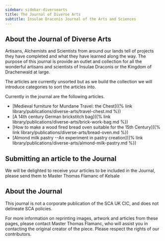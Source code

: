 ```yaml
---
sidebar: sidebar-diversearts
title: The Journal of Diverse Arts
subtitle: Insulae Draconis Journal of the Arts and Sciences 
---
```



## About the Journal of Diverse Arts

Artisans, Alchemists and Scientists from around our lands tell of projects they have completed and what they have learned along the way. The purpose of this journal is provide an outlet and collection for all the wonderful artisans and scientists of Insulae Draconis or the Kingdom of Drachenwald at large. 

The articles are currently unsorted but as we build the collection we will introduce categories to sort the articles into.  

Currently in the journal are the following articles.

- [Medieval furniture for Mundane Travel: the Chest]({% link library/publications/diverse-arts/travel-chest.md %})
- [A 14th century German brickstitch bag]({% link library/publications/diverse-arts/brick-work-bag.md %})
- [How to make a wood fired bread oven suitable for the 15th Century]({% link library/publications/diverse-arts/bread-oven.md %})
- [Almond milk pastry --An experiment in pastry creation]({% link library/publications/diverse-arts/almond-milk-pastry.md %})




## Submitting an article to the Journal
We will be delighted to receive your articles to be included in the Journal, please send them to Master Thomas Flamanc of Kelsale



## About the Journal 

This journal is not a corporate publication of the SCA UK CIC, and does not delineate SCA policies. 

For more information on reprinting images, artwork and articles from these pages, please contact Master Thomas Flamanc, who will assist you in contacting the original creator of the piece. Please respect the rights of our contributors.